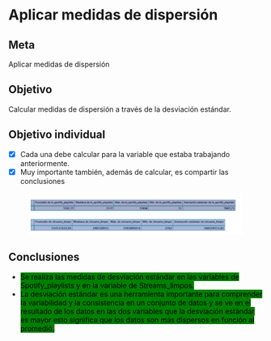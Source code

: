 # Aplicar medidas de dispersión

## Meta

Aplicar medidas de dispersión

## Objetivo

Calcular medidas de dispersión a través de la desviación estándar.

## Objetivo individual

* [x] Cada una debe calcular para la variable que estaba trabajando anteriormente.
* [x] Muy importante también, además de calcular, es compartir las conclusiones

<figure><img src="../../.gitbook/assets/image.png" alt=""><figcaption></figcaption></figure>

## Conclusiones

* <mark style="background-color:green;">Se realiza las medidas de desviación estándar en las variables de Spotify\_playlists y en la variable de Streams\_limpos.</mark>
* <mark style="background-color:green;">La desviación estándar es una herramienta importante para comprender la variabilidad y la consistencia en un conjunto de datos y se ve en el resultado de los datos en las dos variables que la desviación estándar es mayor esto significa que los datos son más dispersos en función al promedió.</mark>
